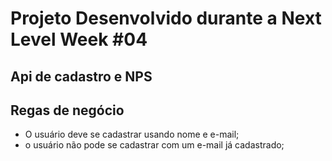 # Projeto Desenvolvido durante a Next Level Week #04

## Api de cadastro e NPS

## Regas de negócio

- O usuário deve se cadastrar usando nome e e-mail;
- o usuário não pode se cadastrar com um e-mail já cadastrado;

